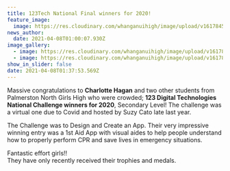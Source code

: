 ```yaml
---
title: 123Tech National Final winners for 2020!
feature_image:
  image: https://res.cloudinary.com/whanganuihigh/image/upload/v1617845969/News/CHARLOTTE-Hagan-trophy-photo-niceest15.3.jpg
news_author:
  date: 2021-04-08T01:00:07.930Z
image_gallery:
  - image: https://res.cloudinary.com/whanganuihigh/image/upload/v1617846001/News/Charlotte_snip_best.jpg
  - image: https://res.cloudinary.com/whanganuihigh/image/upload/v1617846027/News/Charlotte_snip_prizes.jpg
show_in_slider: false
date: 2021-04-08T01:37:53.569Z
---
```

Massive congratulations to **Charlotte Hagan** and two other students from Palmerston North Girls High who were crowded; **123 Digital Technologies National Challenge winners for 2020**, Secondary Level!  The challenge was a virtual one due to Covid and hosted by Suzy Cato late last year.

The Challenge was to Design and Create an App.  Their very impressive winning entry was a 1st Aid App with visual aides to help people understand how to properly perform CPR and save lives in emergency situations.

Fantastic effort girls!!  
They have only recently received their trophies and medals.

